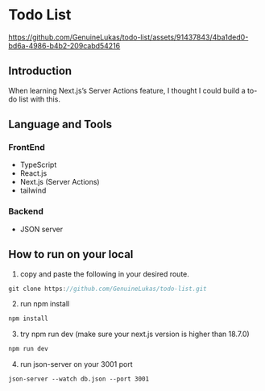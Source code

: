 # Todo List

https://github.com/GenuineLukas/todo-list/assets/91437843/4ba1ded0-bd6a-4986-b4b2-209cabd54216


## Introduction

When learning Next.js’s Server Actions feature, I thought I could build a to-do list with this.

## Language and Tools

### FrontEnd

- TypeScript
- React.js
- Next.js (Server Actions)
- tailwind

### Backend

- JSON server

## How to run on your local

1. copy and paste the following in your desired route.

```jsx
git clone https://github.com/GenuineLukas/todo-list.git
```

2. run npm install

```jsx
npm install
```

3. try npm run dev (make sure your next.js version is higher than 18.7.0)

```jsx
npm run dev
```

4. run json-server on your 3001 port
```
json-server --watch db.json --port 3001
```

